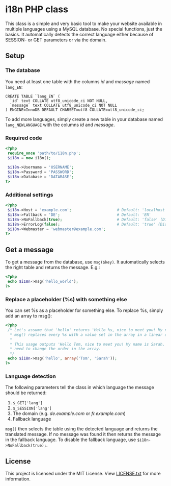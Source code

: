 # i18n PHP class
This class is a simple and very basic tool to make your website available in multiple languages using a MySQL 
database. No special functions, just the basics. It automatically detects the correct language either because of 
SESSION- or GET parameters or via the domain.

## Setup

### The database
You need at least one table with the columns _id_ and _message_ named `lang_EN`:

```
CREATE TABLE `lang_EN` (
  `id` text COLLATE utf8_unicode_ci NOT NULL,
  `message` text COLLATE utf8_unicode_ci NOT NULL
) ENGINE=InnoDB DEFAULT CHARSET=utf8 COLLATE=utf8_unicode_ci;
```

To add more languages, simply create a new table in your database named `lang_NEWLANGUAGE` with the columns 
_id_ and _message_.

### Required code
```php
<?php
 require_once 'path/to/i18n.php';
 $i18n = new i18n();
 
 $i18n->Username = 'USERNAME';
 $i18n->Password = 'PASSWORD';
 $i18n->Database = 'DATABASE';
?>
```

### Additional settings
```php
<?php
 $i18n->Host = 'example.com';                    # Default: 'localhost'
 $i18n->Fallback = 'DE';                         # Default: 'EN'
 $i18n->NoFallback(true);                        # Default: 'false' (Disable fallback language)
 $i18n->ErrorLog(false);                         # Default: 'true' (Disable error logging)
 $i18n->Webmaster = 'webmaster@example.com';
?>
```

## Get a message
To get a message from the database, use `msg($key)`. It automatically selects the right table and returns the 
message. E.g.:

```php
<?php
 echo $i18n->msg('hello_world');
?>
```

### Replace a placeholder (%s) with something else
You can set %s as a placeholder for something else. To replace %s, simply add an array to msg():

```php
<?php
 /* Let's assume that 'hello' returns 'Hello %s, nice to meet you! My name is %s.'
  * msg() replaces every %s with a value set in the array in a linear order.
  * 
  * This usage outputs 'Hello Tom, nice to meet you! My name is Sarah.'. To switch the names you 
  * need to change the order in the array.
  */
 echo $i18n->msg('hello', array('Tom', 'Sarah'));
?>
```

### Language detection
The following parameters tell the class in which language the message should be returned:
1. `$_GET['lang']`
2. `$_SESSION['lang']`
3. The domain (e.g. _de.example.com_ or _fr.example.com_)
4. Fallback language

`msg()` then selects the table using the detected language and returns the translated message.
If no message was found it then returns the message in the fallback language. To disable the fallback 
language, use `$i18n->NoFallback(true);`.

## License
This project is licensed under the MIT License. View [LICENSE.txt](/LICENSE.txt) for more information.